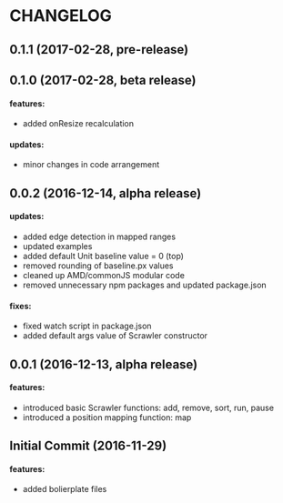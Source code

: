 CHANGELOG
=========


## 0.1.1 (2017-02-28, pre-release)

## 0.1.0 (2017-02-28, beta release)

#### features:
 - added onResize recalculation

#### updates:
 - minor changes in code arrangement

## 0.0.2 (2016-12-14, alpha release)

#### updates:
 - added edge detection in mapped ranges
 - updated examples
 - added default Unit baseline value = 0 (top)
 - removed rounding of baseline.px values
 - cleaned up AMD/commonJS modular code
 - removed unnecessary npm packages and updated package.json

#### fixes:
 - fixed watch script in package.json
 - added default args value of Scrawler constructor

## 0.0.1 (2016-12-13, alpha release)

#### features:
 - introduced basic Scrawler functions: add, remove, sort, run, pause
 - introduced a position mapping function: map

## Initial Commit (2016-11-29)

#### features:
 - added bolierplate files



